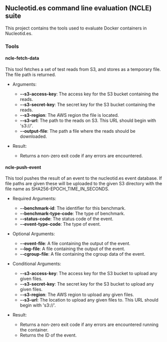 ## Nucleotid.es command line evaluation (NCLE) suite

This project contains the tools used to evaluate Docker containers in
Nucleotid.es.

### Tools

#### ncle-fetch-data

This tool fetches a set of test reads from S3, and stores as a temporary file.
The file path is returned.

  * Arguments:

    * **--s3-access-key**: The access key for the S3 bucket containing the
      reads.
    * **--s3-secret-key**: The secret key for the S3 bucket containing the
      reads.
    * **--s3-region**: The AWS region the file is located.
    * **--s3-url**: The path to the reads on S3. This URL should begin with
      's3://'.
    * **--output-file**: The path a file where the reads should be downloaded.

  * Result:

    * Returns a non-zero exit code if any errors are encountered.

#### ncle-push-event

This tool pushes the result of an event to the nucleotid.es event database. If
file paths are given these will be uploaded to the given S3 directory with the
file name as SHA256-EPOCH\_TIME\_IN\_SECONDS.

  * Required Arguments:

    * **--benchmark-id**: The identifier for this benchmark.
    * **--benchmark-type-code**: The type of benchmark.
    * **--status-code**: The status code of the event.
    * **--event-type-code**: The type of event.

  * Optional Arguments:

    * **--event-file**: A file containing the output of the event.
    * **--log-file**: A file containing the output of the event.
    * **--cgroup-file**: A file containing the cgroup data of the event.

  * Conditional Arguments:

    * **--s3-access-key**: The access key for the S3 bucket to upload any given
      files.
    * **--s3-secret-key**: The secret key for the S3 bucket to upload any given
      files.
    * **--s3-region**: The AWS region to upload any given files.
    * **--s3-url**: The location to upload any given files to. This URL should
      begin with 's3://'.

  * Result:

    * Returns a non-zero exit code if any errors are encountered running the
      container.
    * Returns the ID of the event.
